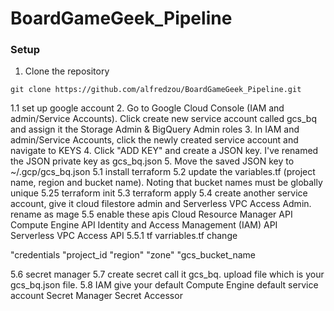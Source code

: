 # BoardGameGeek_Pipeline

###  Setup

1. Clone the repository
``` terminal
git clone https://github.com/alfredzou/BoardGameGeek_Pipeline.git
```
1.1 set up google account
2. Go to Google Cloud Console (IAM and admin/Service Accounts). Click create new service account called gcs_bq and assign it the Storage Admin & BigQuery Admin roles
3. In IAM and admin/Service Accounts, click the newly created service account and navigate to KEYS
4. Click "ADD KEY" and create a JSON key. I've renamed the JSON private key as gcs_bq.json
5. Move the saved JSON key to ~/.gcp/gcs_bq.json
5.1 install terraform
5.2 update the variables.tf (project name, region and bucket name). Noting that bucket names must be globally unique
5.25 terraform init
5.3 terraform apply
5.4 create another service account, give it cloud filestore admin and Serverless VPC Access Admin. rename as mage
5.5 enable these apis
Cloud Resource Manager API
Compute Engine API
Identity and Access Management (IAM) API	
Serverless VPC Access API
5.5.1 tf varriables.tf change 

"credentials
"project_id
"region"
"zone" 
"gcs_bucket_name

5.6 secret manager
5.7 create secret call it gcs_bq. upload file which is your gcs_bq.json file.
5.8 IAM give your default Compute Engine default service account Secret Manager Secret Accessor

